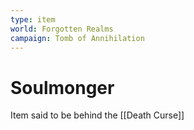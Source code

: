 ```yaml
---
type: item
world: Forgotten Realms
campaign: Tomb of Annihilation
---
```


# Soulmonger

Item said to be behind the [[Death Curse]]